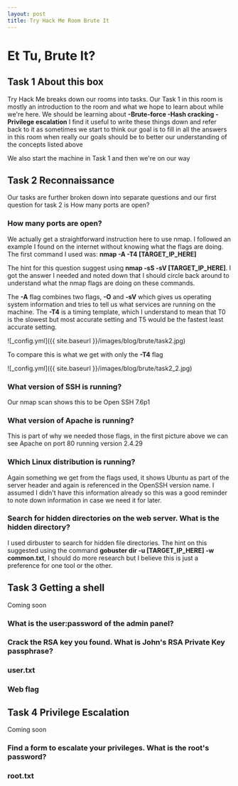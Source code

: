 ```yaml
---
layout: post
title: Try Hack Me Room Brute It
---
```


# Et Tu, Brute It?
## Task 1 About this box

Try Hack Me breaks down our rooms into tasks. Our Task 1 in this room is mostly an introduction to the room and what we hope to learn about while we're here.
We should be learning about **-Brute-force -Hash cracking -Privilege escalation**
I find it useful to write these things down and refer back to it as sometimes we start to think our goal is to fill in all the answers in this room when really our goals should be to better our understanding of the concepts listed above

We also start the machine in Task 1 and then we're on our way



## Task 2 Reconnaissance

Our tasks are further broken down into separate questions and our first question for task 2 is How many ports are open?

### How many ports are open?

We actually get a straightforward instruction here to use nmap. I followed an example I found on the internet without knowing what the flags are doing. The first command I used was: **nmap -A -T4 [TARGET_IP_HERE]**

The hint for this question suggest using **nmap -sS -sV [TARGET_IP_HERE]**. I got the answer I needed and noted down that I should circle back around to understand what the nmap flags are doing on these commands.

The **-A** flag combines two flags, **-O** and **-sV** which gives us operating system information and tries to tell us what services are running on the machine. The **-T4** is a timing template, which I understand to mean that T0 is the slowest but most accurate setting and T5 would be the fastest least accurate setting.

![_config.yml]({{ site.baseurl }}/images/blog/brute/task2.jpg)

To compare this is what we get with only the **-T4** flag

![_config.yml]({{ site.baseurl }}/images/blog/brute/task2_2.jpg)

### What version of SSH is running?

Our nmap scan shows this to be Open SSH 7.6p1

### What version of Apache is running?

This is part of why we needed those flags, in the first picture above we can see Apache on port 80 running version 2.4.29

### Which Linux distribution is running?

Again something we get from the flags used, it shows Ubuntu as part of the server header and again is referenced in the OpenSSH version name. I assumed I didn't have this information already so this was a good reminder to note down information in case we need it for later.

### Search for hidden directories on the web server. What is the hidden directory?

I used dirbuster to search for hidden file directories. The hint on this suggested using the command **gobuster dir -u [TARGET_IP_HERE] -w common.txt**, I should do more research but I believe this is just a preference for one tool or the other.

## Task 3 Getting a shell

Coming soon

### What is the user:password of the admin panel?

### Crack the RSA key you found. What is John's RSA Private Key passphrase?

### user.txt

### Web flag

## Task 4 Privilege Escalation

Coming soon

### Find a form to escalate your privileges. What is the root's password?

### root.txt

